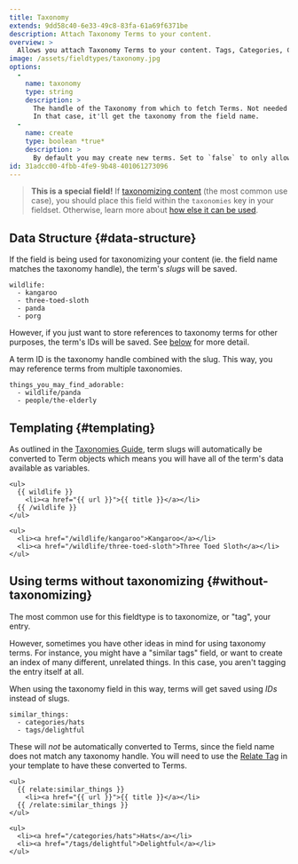 ```yaml
---
title: Taxonomy
extends: 9dd58c40-6e33-49c8-83fa-61a69f6371be
description: Attach Taxonomy Terms to your content.
overview: >
  Allows you attach Taxonomy Terms to your content. Tags, Categories, Colors, Flavors, you name it. Taxonomy all the things! Learn more about [Taxonomies](/taxonomies).
image: /assets/fieldtypes/taxonomy.jpg
options:
  -
    name: taxonomy
    type: string
    description: >
      The handle of the Taxonomy from which to fetch Terms. Not needed when placed in the fieldset's `taxonomies` array.
      In that case, it'll get the taxonomy from the field name.
  -
    name: create
    type: boolean *true*
    description: >
      By default you may create new terms. Set to `false` to only allow selecting from existing terms.
id: 31adcc00-4fbb-4fe9-9b48-401061273096
---
```



> **This is a special field!**
If [taxonomizing content](/taxonomies#control-panel) (the most common use case), you should place this field within the `taxonomies` key in your fieldset. Otherwise, learn more about [how else it can be used](#without-taxonomizing).

## Data Structure {#data-structure}

If the field is being used for taxonomizing your content (ie. the field name matches the taxonomy handle), the term's _slugs_ will be saved.

``` .language-yaml
wildlife:
  - kangaroo
  - three-toed-sloth
  - panda
  - porg
```

However, if you just want to store references to taxonomy terms for other purposes, the term's IDs will be saved. See [below](#without-taxonomizing) for more detail.

A term ID is the taxonomy handle combined with the slug.
This way, you may reference terms from multiple taxonomies.

``` .language-yaml
things_you_may_find_adorable:
  - wildlife/panda
  - people/the-elderly
```

## Templating {#templating}

As outlined in the [Taxonomies Guide](/taxonomies#templating), term slugs will automatically be converted to Term objects which means
you will have all of the term's data available as variables.

```
<ul>
  {{ wildlife }}
    <li><a href="{{ url }}">{{ title }}</a></li>
  {{ /wildlife }}
</ul>
```

``` .language-output
<ul>
  <li><a href="/wildlife/kangaroo">Kangaroo</a></li>
  <li><a href="/wildlife/three-toed-sloth">Three Toed Sloth</a></li>
</ul>
```

## Using terms without taxonomizing {#without-taxonomizing}

The most common use for this fieldtype is to taxonomize, or "tag", your entry.

However, sometimes you have other ideas in mind for using taxonomy terms. For instance, you might have a "similar tags" field, or want to create an index of many different, unrelated things. In this case, you aren't tagging the entry itself at all.

When using the taxonomy field in this way, terms will get saved using _IDs_ instead of slugs.

```
similar_things:
  - categories/hats
  - tags/delightful
```

These will _not_ be automatically converted to Terms, since the field name does not match any taxonomy handle.
You will need to use the [Relate Tag](/tags/relate) in your template to have these converted to Terms.

```
<ul>
  {{ relate:similar_things }}
    <li><a href="{{ url }}">{{ title }}</a></li>
  {{ /relate:similar_things }}
</ul>
```

``` .language-output
<ul>
  <li><a href="/categories/hats">Hats</a></li>
  <li><a href="/tags/delightful">Delightful</a></li>
</ul>
```
